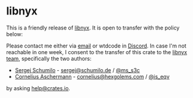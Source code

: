 # libnyx

This is a friendly release of [libnyx](https://github.com/nyx-fuzz/libnyx). It is open to transfer with the policy below:

Please contact me either via [email](mio@lazym.io) or wtdcode in [Discord](https://discord.gg/gCraWct). In case I'm not reachable in one week, I consent to the transfer of this crate to the [libnyx team](https://github.com/nyx-fuzz), specifically the two authors:

- [Sergej Schumilo](http://schumilo.de) - sergej@schumilo.de / [@ms_s3c](https://twitter.com/ms_s3c)
- [Cornelius Aschermann](https://hexgolems.com) - cornelius@hexgolems.com / [@is_eqv](https://twitter.com/is_eqv)

by asking help@crates.io.